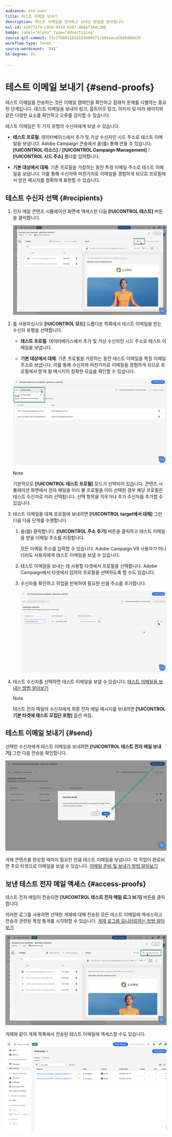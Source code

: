 ```yaml
---
audience: end-user
title: 테스트 이메일 보내기
description: 테스트 이메일을 정의하고 보내는 방법을 알아봅니다
exl-id: b2677579-c95d-443d-b207-466af364c208
badge: label="Alpha" type="Advertising"
source-git-commit: 15c37b0651b1d15dd80571c504aaca59d848b619
workflow-type: tm+mt
source-wordcount: '541'
ht-degree: 1%

---
```


# 테스트 이메일 보내기 {#send-proofs}

테스트 이메일을 전송하는 것은 이메일 캠페인을 확인하고 잠재적 문제를 식별하는 중요한 단계입니다. 테스트 이메일을 보내어 링크, 옵트아웃 링크, 이미지 및 미러 페이지와 같은 다양한 요소를 확인하고 오류를 감지할 수 있습니다.

테스트 이메일은 두 가지 유형의 수신자에게 보낼 수 있습니다.

* **테스트 프로필**: 데이터베이스에서 추가 및 가상 수신자인 시드 주소로 테스트 이메일을 보냅니다. Adobe Campaign 콘솔에서 을(를) 통해 만들 수 있습니다. **[!UICONTROL 리소스]** / **[!UICONTROL Campaign Management]** / **[!UICONTROL 시드 주소]** 폴더를 입력합니다.

* **기본 대상에서 대체**: 기존 프로필을 가장하는 동안 특정 이메일 주소로 테스트 이메일을 보냅니다. 이를 통해 수신자와 마찬가지로 이메일을 경험하게 되므로 프로필에서 받은 메시지를 정확하게 표현할 수 있습니다.

## 테스트 수신자 선택 {#recipients}

1. 전자 메일 콘텐츠 시뮬레이션 화면에 액세스한 다음 **[!UICONTROL 테스트]** 버튼을 클릭합니다.

   ![](assets/test-button.png)

1. 를 사용하십시오 **[!UICONTROL 모드]** 드롭다운 목록에서 테스트 이메일을 받는 수신자 유형을 선택합니다.

   * **테스트 프로필**: 데이터베이스에서 추가 및 가상 수신자인 시드 주소로 테스트 이메일을 보냅니다.

   * **기본 대상에서 대체**: 기존 프로필을 가장하는 동안 테스트 이메일을 특정 이메일 주소로 보냅니다. 이를 통해 수신자와 마찬가지로 이메일을 경험하게 되므로 프로필에서 받게 될 메시지의 정확한 모습을 확인할 수 있습니다.

   ![](assets/test-mode.png)

   >[!NOTE]
   >
   >기본적으로 **[!UICONTROL 테스트 프로필]** 모드가 선택되어 있습니다. 콘텐츠 시뮬레이션 화면에서 전자 메일을 미리 볼 프로필을 이미 선택한 경우 해당 프로필은 테스트 수신자로 미리 선택됩니다. 선택 항목을 지우거나 추가 수신자를 추가할 수 있습니다.

1. 테스트 이메일을 대체 프로필에 보내려면 **[!UICONTROL target에서 대체]** 그런 다음 다음 단계를 수행합니다.

   1. 을(를) 클릭합니다. **[!UICONTROL 주소 추가]** 버튼을 클릭하고 테스트 이메일을 받을 이메일 주소를 지정합니다.

      모든 이메일 주소를 입력할 수 있습니다. Adobe Campaign V8 사용자가 아니더라도 사용자에게 테스트 이메일을 보낼 수 있습니다.

   1. 테스트 이메일을 보내는 데 사용할 타겟에서 프로필을 선택합니다. Adobe Campaign에서 타겟에서 임의의 프로필을 선택하도록 할 수도 있습니다.

   1. 수신자를 확인하고 작업을 반복하여 필요한 만큼 주소를 추가합니다.

      ![](assets/substitution.png)

1. 테스트 수신자를 선택하면 테스트 이메일을 보낼 수 있습니다. [테스트 이메일을 보내는 방법 알아보기](#send)

   >[!NOTE]
   >
   >테스트 전자 메일의 수신자에게 최종 전자 메일 메시지를 보내려면 **[!UICONTROL 기본 타겟에 테스트 모집단 포함]** 옵션 켜짐.

## 테스트 이메일 보내기 {#send}

선택한 수신자에게 테스트 이메일을 보내려면 **[!UICONTROL 테스트 전자 메일 보내기]** 그런 다음 전송을 확인합니다.

![](assets/send-proof.png)

게재 콘텐츠를 완성할 때까지 필요한 만큼 테스트 이메일을 보냅니다. 이 작업이 완료되면 주요 타겟으로 이메일을 보낼 수 있습니다. [이메일 준비 및 보내기 방법 알아보기](../monitor/prepare-send.md)

## 보낸 테스트 전자 메일 액세스 {#access-proofs}

테스트 전자 메일이 전송되면 **[!UICONTROL 테스트 전자 메일 로그 보기]** 버튼을 클릭합니다.

이러한 로그를 사용하면 선택한 게재에 대해 전송된 모든 테스트 이메일에 액세스하고 전송과 관련된 특정 통계를 시각화할 수 있습니다. [게재 로그를 모니터링하는 방법 알아보기](../monitor/delivery-logs.md)

![](assets/proof-log.png)

게재와 같이 게재 목록에서 전송된 테스트 이메일에 액세스할 수도 있습니다.

![](assets/delivery-list.png)
